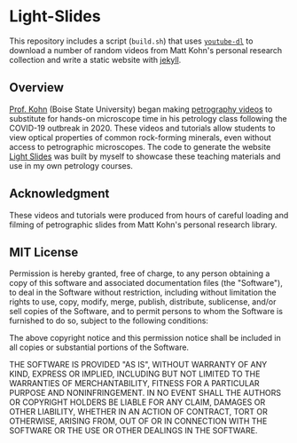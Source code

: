 # Light-Slides
This repository includes a script (`build.sh`) that uses [`youtube-dl`](https://youtube-dl.org) to download a number of random videos from Matt Kohn's personal research collection and write a static website with [jekyll](https://jekyllrb.com).

## Overview

[Prof. Kohn](https://www.google.com/url?sa=t&rct=j&q=&esrc=s&source=web&cd=&cad=rja&uact=8&ved=2ahUKEwjp-9q57pn5AhX8HjQIHesCCA8QFnoECAYQAQ&url=https%3A%2F%2Fscholar.google.com%2Fcitations%3Fuser%3DxSyB1KQAAAAJ%26hl%3Den&usg=AOvVaw3ywGo5FHrblLESdK2RJAMy) (Boise State University) began making [petrography videos](https://www.youtube.com/playlist?list=PL8dDgAwuMuPTXCj0MPO_G6jTz4pzXVcZi) to substitute for hands-on microscope time in his petrology class following the COVID-19 outbreak in 2020. These videos and tutorials allow students to view optical properties of common rock-forming minerals, even without access to petrographic microscopes. The code to generate the website [Light Slides]() was built by myself to showcase these teaching materials and use in my own petrology courses.

## Acknowledgment

These videos and tutorials were produced from hours of careful loading and filming of petrographic slides from Matt Kohn's personal research library.

## MIT License

Permission is hereby granted, free of charge, to any person obtaining a copy
of this software and associated documentation files (the "Software"), to deal
in the Software without restriction, including without limitation the rights
to use, copy, modify, merge, publish, distribute, sublicense, and/or sell
copies of the Software, and to permit persons to whom the Software is
furnished to do so, subject to the following conditions:

The above copyright notice and this permission notice shall be included in all
copies or substantial portions of the Software.

THE SOFTWARE IS PROVIDED "AS IS", WITHOUT WARRANTY OF ANY KIND, EXPRESS OR
IMPLIED, INCLUDING BUT NOT LIMITED TO THE WARRANTIES OF MERCHANTABILITY,
FITNESS FOR A PARTICULAR PURPOSE AND NONINFRINGEMENT. IN NO EVENT SHALL THE
AUTHORS OR COPYRIGHT HOLDERS BE LIABLE FOR ANY CLAIM, DAMAGES OR OTHER
LIABILITY, WHETHER IN AN ACTION OF CONTRACT, TORT OR OTHERWISE, ARISING FROM,
OUT OF OR IN CONNECTION WITH THE SOFTWARE OR THE USE OR OTHER DEALINGS IN THE
SOFTWARE.
